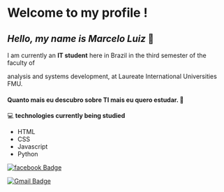 # Welcome to my profile !

## *Hello, my name is Marcelo Luiz* 👋


I am currently an **IT student** here in Brazil in the third semester of the faculty of 

analysis and systems development, at Laureate International Universities FMU.

#### Quanto mais eu descubro sobre TI mais eu quero estudar. :rocket:
:computer:
**technologies currently being studied**

- HTML
- CSS
- Javascript
- Python

[![facebook Badge](https://img.shields.io/badge/Facebook-1877F2?style=for-the-badge&logo=facebook&logoColor=twitter&logoColor=white&link=https://www.facebook.com/mlluiz/?viewas=100000686899395)](https://www.facebook.com/mlluiz/?viewas=100000686899395)

[![Gmail Badge](https://img.shields.io/badge/Gmail-D14836?style=for-the-badge&logo=gmail&logoColor=white&link=mailto:mlluizpereira39@gmail.com)](mailto:mlluizpereira39@gmail.com)

